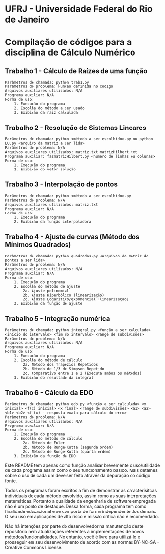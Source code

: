 UFRJ - Universidade Federal do Rio de Janeiro
=============
Compilação de códigos para a disciplina de Cálculo Numérico
=============

Trabalho 1 - Cálculo de Raízes de uma função
-----------

	Parâmetros de chamada: python trab1.py
	Parâmetros do problema: Função definida no código
	Arquivos auxiliares utilizados: N/A
	Programa auxiliar: N/A
	Forma de uso:
		1. Execução do programa
		2. Escolha do método a ser usado
		3. Exibição da raiz calculada
	
Trabalho 2 - Resolução de Sistemas Lineares
-----------

	Parâmetros de chamada: python <método a ser escolhido>.py ou python LU.py <arquivo da matriz a ser lida>
	Parâmetros do problema: N/A
	Arquivos auxiliares utilizados: matriz.txt matrizHilbert.txt
	Programa auxiliar: fazmatrizHilbert.py <numero de linhas ou colunas>
	Forma de uso:
		1. Execução do programa
		2. Exibição do vetor solução

Trabalho 3 - Interpolação de pontos
-----------

	Parâmetros de chamada: python <método a ser escolhido>.py
	Parâmetros do problema: N/A
	Arquivos auxiliares utilizados: matriz.txt
	Programa auxiliar: N/A
	Forma de uso:
		1. Execução do programa
		2. Exibição da função interpoladora
	
Trabalho 4 - Ajuste de curvas (Método dos Mínimos Quadrados)
-----------

	Parâmetros de chamada: python quadrados.py <arquivos da matriz de pontos a ser lida>
	Parâmetros do problema: N/A
	Arquivos auxiliares utilizados: N/A
	Programa auxiliar: N/A
	Forma de uso:
		1. Execução do programa
		2. Escolha do método de ajuste
			2a. Ajuste polinomial
			2b. Ajuste Hiperbólico (linearização)
			2c. Ajuste Logarítico/exponencial (linearização)
		3. Exibição da função de ajuste
	
Trabalho 5 - Integração numérica
-----------

	Parâmetros de chamada: python integral.py <função a ser calculada> <início do intervalo> <fim do intervalo> <range de subdivisões>
	Parâmetros do problema: N/A
	Arquivos auxiliares utilizados: N/A
	Programa auxiliar: N/A
	Forma de uso:
		1. Execução do programa
		2. Escolha do método de cálculo
			2a. Método dos Trapézios Repetidos
			2b. Método de 1/3 de Simpson Repetido
			2c. Comparativo entre 1 e 2 (Executa ambos os métodos)
		3. Exibição do resultado da integral
	
Trabalho 6 - Cálculo da EDO
-----------

	Parâmetros de chamada: python edo.py <função a ser calculada> <x inicial> <f(x) inicial> <x final> <range de subdivisões> <a1> <a2> <b1> <b2> <f'(x) - resposta exata para cálculo do erro>
	Parâmetros do problema: N/A
	Arquivos auxiliares utilizados: N/A
	Programa auxiliar: N/A
	Forma de uso:
		1. Execução do programa
		2. Escolha do método de cálculo
			2a. Método de Euler
			2b. Método de Runge-Kutta (segunda ordem)
			2c. Método de Runge-Kutta (quarta ordem)
		3. Exibição da função da EDO
	

Este README tem apenas como função analisar brevemente o uso/utilidade de cada programa assim como o seu funcionamento básico. Mais detalhes sobre o uso de cada um deve ser feito através da depuração do código fonte.
	
Todos os programas foram escritos a fim de demonstrar as caracterísitcas individuais de cada método envolvido, assim como as suas interpretações matemáticas. Portanto a qualidade da engenharia de software empregada não é um ponto de destaque. Dessa forma, cada programa tem como finalidade educacional e se comporta de forma independente dos demais. O seu uso em aplicações de alto risco e missão crítica não é recomendado.

Não há intenções por parte do desenvolvedor na manutenção deste repositório nem atualizações referentes a implementações de novos métodos/funcionalidades.
No entanto, você é livre para utilizá-lo e prosseguir em seu desenvolvimento de acordo com as normas BY-NC-SA - Creative Commons License. 

